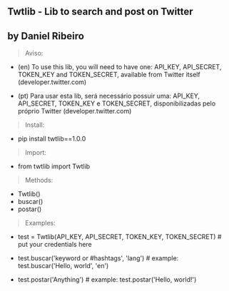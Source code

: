 ## Twtlib - Lib to search and post on Twitter
## by Daniel Ribeiro

> Aviso:
- (en) To use this lib, you will need to have one: API_KEY, API_SECRET, TOKEN_KEY and TOKEN_SECRET, available from Twitter itself (developer.twitter.com)

- (pt) Para usar esta lib, será necessário possuir uma: API_KEY, API_SECRET, TOKEN_KEY e TOKEN_SECRET, disponibilizadas pelo próprio Twitter (developer.twitter.com)

> Install:

- pip install twtlib==1.0.0

> Import:

- from twtlib import Twtlib

> Methods:
- Twtlib()
- buscar()
- postar()

> Examples:
- test = Twtlib(API_KEY, API_SECRET, TOKEN_KEY, TOKEN_SECRET) # put your credentials here

- test.buscar('keyword or #hashtags', 'lang') # example: test.buscar('Hello, world', 'en')
- test.postar('Anything') # example: test.postar('Hello, world!')




